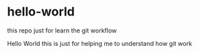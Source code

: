 # hello-world
this repo just for learn the git workflow

Hello World this is just for helping me to understand how git work
